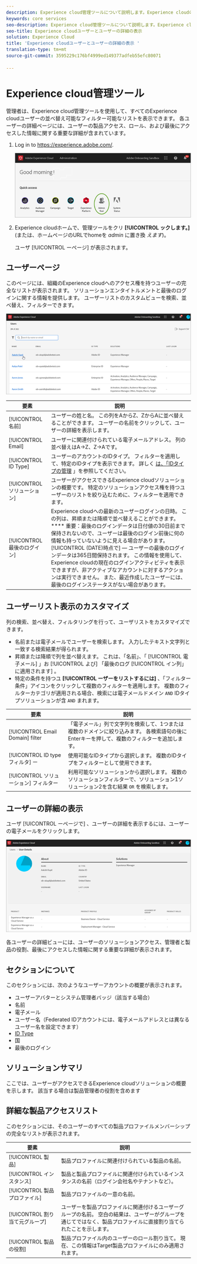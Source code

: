 ```yaml
---
description: Experience cloud管理ツールについて説明します。Experience cloudのすべてのユーザーの並べ替え可能なフィルター可能なリストが表示されます。
keywords: core services
seo-description: Experience cloud管理ツールについて説明します。Experience cloudのすべてのユーザーの並べ替え可能なフィルター可能なリストが表示されます。
seo-title: Experience cloudユーザーとユーザーの詳細の表示
solution: Experience Cloud
title: 'Experience cloudユーザーとユーザーの詳細の表示 '
translation-type: tm+mt
source-git-commit: 3595229c176bf4999ed149377adfeb55efc80071

---
```



# Experience cloud管理ツール

管理者は、Experience cloud管理ツールを使用して、すべてのExperience cloudユーザーの並べ替え可能なフィルター可能なリストを表示できます。 各ユーザーの詳細ページには、ユーザーの製品アクセス、ロール、および最後にアクセスした情報に関する重要な詳細が含まれています。  

1. Log in to <https://experience.adobe.com/>.

   ![](assets/admin-tool.png)

1. Experience cloudホームで、管理ツールをクリ **[!UICONTROL ックします。]** (または、ホームページのURLでhomeを _admin_ に置き換 _えます_)。

   ユーザ [!UICONTROL ーページ] が表示されます。

## ユーザーページ

このページには、組織のExperience cloudへのアクセス権を持つユーザーの完全なリストが表示されます。 ソリューションエンタイトルメントと最後のログインに関する情報を提供します。 ユーザーリストのカスタムビューを検索、並べ替え、フィルターできます。

![](assets/admin-tool-users.png)

| 要素 | 説明 |
|---|---|
| [!UICONTROL 名前] | ユーザーの姓と名。 この列をAからZ、ZからAに並べ替えることができます。 ユーザーの名前をクリックして、ユーザーの詳細を表示します。 |
| [!UICONTROL Email] | ユーザーに関連付けられている電子メールアドレス。 列の並べ替えはA->Z、Z->Aです。 |
| [!UICONTROL ID Type] | ユーザーのアカウントのIDタイプ。 フィルターを適用して、特定のIDタイプを表示できます。 詳しく [は、「IDタイプの管理](https://helpx.adobe.com/enterprise/using/identity.html) 」を参照してください。 |
| [!UICONTROL ソリューション] | ユーザーがアクセスできるExperience cloudソリューションの概要です。 特定のソリューションアクセス権を持つユーザーのリストを絞り込むために、フィルターを適用できます。 |
| [!UICONTROL 最後のログイン] | Experience cloudへの最新のユーザーログインの日時。 この列は、昇順または降順で並べ替えることができます。 <br> **** 重要：最後のログインデータは日付値の30日前まで保持されないので、ユーザーは最後のログイン前後に何の情報も持っていないように見える場合があります。 [!UICONTROL (DATE)時点で] — ユーザーの最後のログインデータは365日間保持されます。 この情報を使用して、Experience cloudの現在のログインアクティビティを表示できますが、非アクティブなアカウントに対するアクションは実行できません。 また、最近作成したユーザーには、最後のログインステータスがない場合があります。 |

## ユーザーリスト表示のカスタマイズ

列の検索、並べ替え、フィルタリングを行って、ユーザリストをカスタマイズできます。

* 名前または電子メールでユーザーを検索します。 入力したテキスト文字列と一致する検索結果が得られます。
* 昇順または降順で列を並べ替えます。 これは、「名前」、「 [!UICONTROL 電子メール] 」お [!UICONTROL よび] 「最後のログ [!UICONTROL イン列」に適用されます] 。
* 特定の条件を持つユ **[!UICONTROL ーザーをリストするには]** 、「フィルター条件」アイコンをクリックして複数のフィルターを適用します。 複数のフィルターカテゴリが適用される場合、検索には電子メールドメイン `AND` IDタイプソリューションが含 `AND` まれます。

| 要素 | 説明 |
|---------|----------|
| [!UICONTROL Email Domain] filter | 「電子メール」列で文字列を検索して、1つまたは複数のドメインに絞り込みます。 各検索語句の後にEnterキーを押して、複数のフィルターを追加します。 |
| [!UICONTROL ID typeフィルタ] ー | 使用可能なIDタイプから選択します。 複数のIDタイプをフィルターとして使用できます。 |
| [!UICONTROL ソリューション] フィルター | 利用可能なソリューションから選択します。 複数のソリューションフィルターで、ソリューション1ソリューション2を含む結果 `OR` を検索します。 |

## ユーザーの詳細の表示

ユーザ [!UICONTROL ーページで] 、ユーザーの詳細を表示するには、ユーザーの電子メールをクリックします。

![](assets/admin-tool-user-details.png)

各ユーザーの詳細ビューには、ユーザーのソリューションアクセス、管理者と製品の役割、最後にアクセスした情報に関する重要な詳細が表示されます。

## セクションについて

このセクションには、次のようなユーザーアカウントの概要が表示されます。

* ユーザーアバターとシステム管理者バッジ（該当する場合）
* 名前
* 電子メール
* ユーザー名（Federated IDアカウントには、電子メールアドレスとは異なるユーザー名を設定できます）
* [ID Type](https://helpx.adobe.com/enterprise/using/identity.html)
* 国
* 最後のログイン

## ソリューションサマリ

ここでは、ユーザーがアクセスできるExperience cloudソリューションの概要を示します。 該当する場合は製品管理者の役割を含めます

## 詳細な製品アクセスリスト

このセクションには、そのユーザーのすべての製品プロファイルメンバーシップの完全なリストが表示されます。

| 要素 | 説明 |
|---------|----------|
| [!UICONTROL 製品] | 製品プロファイルに関連付けられている製品の名前。 |
| [!UICONTROL インスタンス] | 製品と製品プロファイルに関連付けられているインスタンスの名前（ログイン会社名やテナントなど）。 |
| [!UICONTROL 製品プロファイル] | 製品プロファイルの一意の名前。 |
| [!UICONTROL 割り当て元グループ] | ユーザーを製品プロファイルに関連付けるユーザーグループの名前。 空白の結果は、ユーザーがグループを通じてではなく、製品プロファイルに直接割り当てられたことを示します。 |
| [!UICONTROL 製品の役割] | 製品プロファイル内のユーザーのロール割り当て。 現在、この情報はTarget製品プロファイルにのみ適用されます。 |
